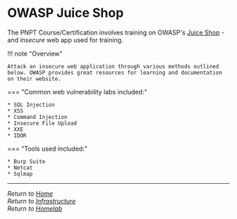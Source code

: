 # OWASP Juice Shop		

The PNPT Course/Certification involves training on OWASP's [Juice Shop](https://owasp.org/www-project-juice-shop/) - and *insecure* web app used for training.

!!! note "Overview"

    Attack an insecure web application through various methods outlined below. OWASP provides great resources for learning and documentation on their website.

=== "Common web vulnerability labs included:"

    * SQL Injection
    * XSS
    * Command Injection
    * Insecure File Upload
    * XXE
    * IDOR

=== "Tools used included:" 

    * Burp Suite
    * Netcat
    * Sqlmap


---

*Return to [Home](../index.md)*  
*Return to [Infrastructure](index.md)*  
*Return to [Homelab](../homelab/index.md)*